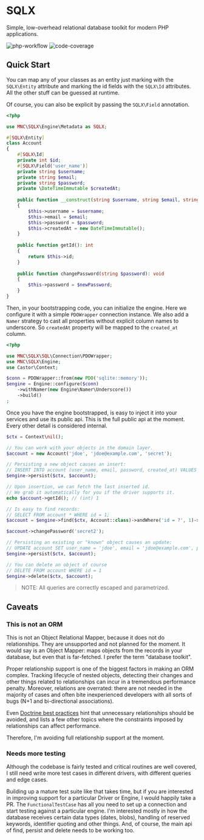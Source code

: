 SQLX
====

Simple, low-overhead relational database toolkit for modern PHP applications.

![php-workflow](https://github.com/mnavarrocarter/sqlx/actions/workflows/php.yml/badge.svg?branch=main)
![code-coverage](https://img.shields.io/badge/Coverage-76%25-yellow.svg?longCache=true&style=flat)

## Quick Start

You can map any of your classes as an entity just marking with the `SQLX\Entity` attribute and 
marking the id fields with the `SQLX\Id` attributes. All the other stuff can be guessed at runtime.

Of course, you can also be explicit by passing the `SQLX\Field` annotation.

```php
<?php

use MNC\SQLX\Engine\Metadata as SQLX;

#[SQLX\Entity]
class Account
{
    #[SQLX\Id]
    private int $id;
    #[SQLX\Field('user_name')]
    private string $username;
    private string $email;
    private string $password;
    private \DateTimeImmutable $createdAt;
    
    public function __construct(string $username, string $email, string $password)
    {
        $this->username = $username;
        $this->email = $email;
        $this->password = $password;
        $this->createdAt = new DateTimeImmutable();    
    }
    
    public function getId(): int
    {
        return $this->id;
    }
    
    public function changePassword(string $password): void
    {
        $this->password = $newPassword;
    }
}
```

Then, in your bootstrapping code, you can initialize the engine. Here we configure it with a simple
`PDOWrapper` connection instance. We also add a `Namer` strategy to cast all properties without 
explicit column names to underscore. So `createdAt` property will be mapped to the `created_at` 
column.

```php
<?php

use MNC\SQLX\SQL\Connection\PDOWrapper;
use MNC\SQLX\Engine;
use Castor\Context;

$conn = PDOWrapper::from(new PDO('sqlite::memory'));
$engine = Engine::configure($conn)
    ->withNamer(new Engine\Namer\Underscore())
    ->build()
;
```

Once you have the engine bootstrapped, is easy to inject it into your services and use its public 
api. This is the full public api at the moment. Every other detail is considered internal.

```php
$ctx = Context\nil();

// You can work with your objects in the domain layer.
$account = new Account('jdoe', 'jdoe@example.com', 'secret');

// Persisting a new object causes an insert:
// INSERT INTO account (user_name, email, password, created_at) VALUES ('jdoe', 'jdoe@example.com', 'secret')
$engine->persist($ctx, $account);

// Upon insertion, we can fetch the last inserted id.
// We grab it automatically for you if the driver supports it.
echo $account->getId(); // (int) 1 

// Is easy to find records:
// SELECT FROM account * WHERE id = 1;
$account = $engine->find($ctx, Account::class)->andWhere('id = ?', 1)->one();

$account->changePassword('secret2');

// Persisting an existing or "known" object causes an update:
// UPDATE account SET user_name = 'jdoe', email = 'jdoe@example.com', password = 'secret2' WHERE id = 1
$engine->persist($ctx, $account);

// You can delete an object of course
// DELETE FROM account WHERE id = 1
$engine->delete($ctx, $account);
```

> NOTE: All queries are correctly escaped and parametrized.

## Caveats

### This is not an ORM

This is not an Object Relational Mapper, because it does not do relationships. They are unsupported
and not planned for the moment. It would say is an Object Mapper: maps objects from the records in
your database, but even that is far-fetched. I prefer the term "database toolkit".

Proper relationship support is one of the biggest factors in making an ORM complex. Tracking
lifecycle of nested objects, detecting their changes and other things related to relationships can 
incur in a tremendous performance penalty. Moreover, relations are overrated: there are not needed 
in the majority of cases and often bite inexperienced developers with all sorts of bugs (N+1 
and bi-directional associations).

Even [Doctrine best practices][doctrine-bp] hint that unnecessary relationships should be avoided,
and lists a few other topics where the constraints imposed by relationships can affect performance.

Therefore, I'm avoiding full relationship support at the moment.

[doctrine-bp]: https://www.doctrine-project.org/projects/doctrine-orm/en/2.13/reference/best-practices.html

### Needs more testing

Although the codebase is fairly tested and critical routines are well covered, I still need 
write more test cases in different drivers, with different queries and edge cases.

Building up a mature test suite like that takes time, but if you are interested in improving 
support for a particular Driver or Engine, I would happily take a PR. The `FunctionalTestCase` has
all you need to set up a connection and start testing against a particular engine. I'm interested
mostly in how the database receives certain data types (dates, blobs), handling of reserved keywords, 
identifier quoting and other things. And, of course, the main api of find, persist and delete needs
to be working too.